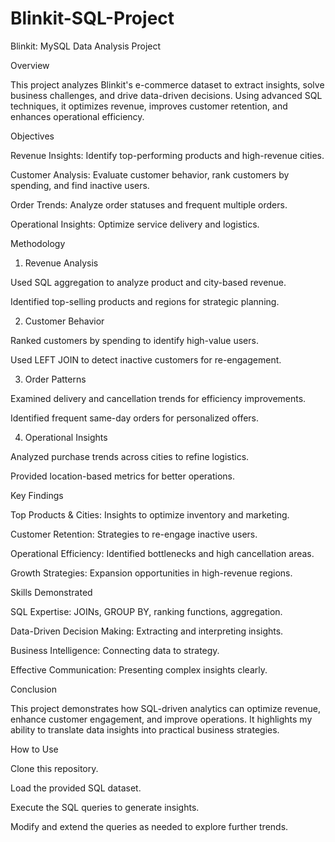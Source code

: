 # Blinkit-SQL-Project
Blinkit: MySQL Data Analysis Project

Overview

This project analyzes Blinkit's e-commerce dataset to extract insights, solve business challenges, and drive data-driven decisions. Using advanced SQL techniques, it optimizes revenue, improves customer retention, and enhances operational efficiency.

Objectives

Revenue Insights: Identify top-performing products and high-revenue cities.

Customer Analysis: Evaluate customer behavior, rank customers by spending, and find inactive users.

Order Trends: Analyze order statuses and frequent multiple orders.

Operational Insights: Optimize service delivery and logistics.

Methodology

1. Revenue Analysis

Used SQL aggregation to analyze product and city-based revenue.

Identified top-selling products and regions for strategic planning.

2. Customer Behavior

Ranked customers by spending to identify high-value users.

Used LEFT JOIN to detect inactive customers for re-engagement.

3. Order Patterns

Examined delivery and cancellation trends for efficiency improvements.

Identified frequent same-day orders for personalized offers.

4. Operational Insights

Analyzed purchase trends across cities to refine logistics.

Provided location-based metrics for better operations.

Key Findings

Top Products & Cities: Insights to optimize inventory and marketing.

Customer Retention: Strategies to re-engage inactive users.

Operational Efficiency: Identified bottlenecks and high cancellation areas.

Growth Strategies: Expansion opportunities in high-revenue regions.

Skills Demonstrated

SQL Expertise: JOINs, GROUP BY, ranking functions, aggregation.

Data-Driven Decision Making: Extracting and interpreting insights.

Business Intelligence: Connecting data to strategy.

Effective Communication: Presenting complex insights clearly.

Conclusion

This project demonstrates how SQL-driven analytics can optimize revenue, enhance customer engagement, and improve operations. It highlights my ability to translate data insights into practical business strategies.

How to Use

Clone this repository.

Load the provided SQL dataset.

Execute the SQL queries to generate insights.

Modify and extend the queries as needed to explore further trends.
